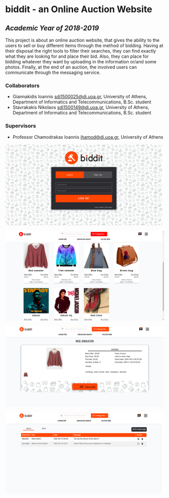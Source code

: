 # biddit - an Online Auction Website

## _Academic Year of 2018-2019_

This project is about an online auction website, that gives the ability to the users to sell or buy different items through the method of bidding. Having at their disposal the right tools to filter their searches, they can find exactly what they are looking for and place their bid. Also, they can place for bidding whatever they want by uploading in the information or/and some photos. Finally, at the end of an auction, the involved users can communicate through the messaging service.

### Collaborators

* Giannakidis Ioannis <sdi1500025@di.uoa.gr>, University of Athens, Department of Informatics and Telecommunications, B.Sc. student
* Stavrakakis Nikolaos <sdi1500149@di.uoa.gr>, University of Athens, Department of Informatics and Telecommunications, B.Sc. student

### Supervisors

* Professor Chamodrakas Ioannis <ihamod@di.uoa.gr>, University of Athens

![Alt text](https://github.com/NickStavrakakis/Online_Auction_Website/blob/master/biddit_preview_github_1.png "Welcome Page Preview")


![Alt text](https://github.com/NickStavrakakis/Online_Auction_Website/blob/master/biddit_preview_github_2.png "Home Page Preview")


![Alt text](https://github.com/NickStavrakakis/Online_Auction_Website/blob/master/biddit_preview_github_3.png "Bidding Page Preview")


![Alt text](https://github.com/NickStavrakakis/Online_Auction_Website/blob/master/biddit_preview_github_4.png "Messaging Page Preview")

